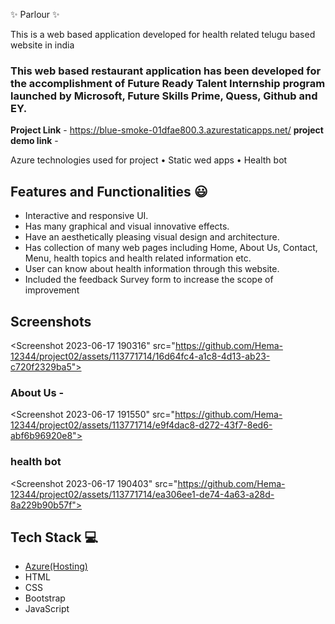 ✨ Parlour ✨

This is a web based application developed for health related telugu based website in india

### This web based restaurant application has been developed for the accomplishment of Future Ready Talent Internship program launched by Microsoft, Future Skills Prime, Quess, Github and EY.


**Project Link** - https://blue-smoke-01dfae800.3.azurestaticapps.net/
**project demo link** -

Azure technologies used for project
•	Static wed apps
•	Health bot

 
## Features and Functionalities 😃

- Interactive and responsive UI.
- Has many graphical and visual innovative effects.
- Have an aesthetically pleasing visual design and architecture.
- Has collection of many web pages including Home, About Us, Contact, Menu, health topics and health related information etc.
- User can know about health information through this website.
- Included the feedback Survey form to increase the scope of improvement 

## Screenshots

 
   <Screenshot 2023-06-17 190316" src="https://github.com/Hema-12344/project02/assets/113771714/16d64fc4-a1c8-4d13-ab23-c720f2329ba5">


### About Us -


<Screenshot 2023-06-17 191550" src="https://github.com/Hema-12344/project02/assets/113771714/e9f4dac8-d272-43f7-8ed6-abf6b96920e8">

### health bot


<Screenshot 2023-06-17 190403" src="https://github.com/Hema-12344/project02/assets/113771714/ea306ee1-de74-4a63-a28d-8a229b90b57f">


## Tech Stack 💻
- [Azure(Hosting)](https://azure.microsoft.com/en-in/features/azure-portal/)
- HTML
- CSS
- Bootstrap
- JavaScript
